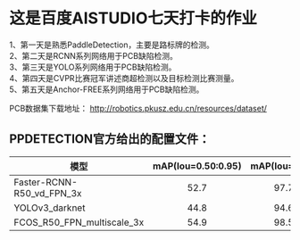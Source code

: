 # 这是百度AISTUDIO七天打卡的作业  
1、第一天是熟悉PaddleDetection，主要是路标牌的检测。  
2、第二天是RCNN系列网络用于PCB缺陷检测。  
3、第三天是YOLO系列网络用于PCB缺陷检测。  
4、第四天是CVPR比赛冠军讲述商超检测以及目标检测比赛测量。  
5、第五天是Anchor-FREE系列网络用于PCB缺陷检测。  


PCB数据集下载地址：
http://robotics.pkusz.edu.cn/resources/dataset/

##  PPDETECTION官方给出的配置文件：  
 模型	| mAP(Iou=0.50:0.95)	| mAP(Iou=0.50)	| 配置文件
  ----  | :----:                | :----:        | :----:
  Faster-RCNN-R50_vd_FPN_3x	| 52.7	| 97.7	| faster_rcnn_r50_vd_fpn_3x.yml
  YOLOv3_darknet	| 44.8	| 94.6	| yolov3_darknet.yml
  FCOS_R50_FPN_multiscale_3x	| 54.9	| 98.5	| fcos_r50_fpn_multiscale_3x.yml


